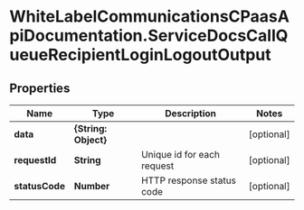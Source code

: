 # WhiteLabelCommunicationsCPaasApiDocumentation.ServiceDocsCallQueueRecipientLoginLogoutOutput

## Properties

Name | Type | Description | Notes
------------ | ------------- | ------------- | -------------
**data** | **{String: Object}** |  | [optional] 
**requestId** | **String** | Unique id for each request | [optional] 
**statusCode** | **Number** | HTTP response status code | [optional] 


